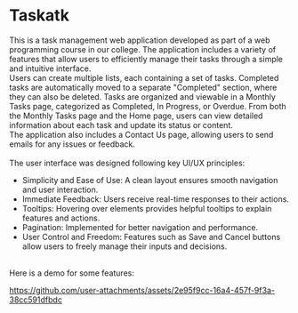 # Taskatk
This is a task management web application developed as part of a web programming course in our college. The application includes a variety of features that allow users to efficiently manage their tasks through a simple and intuitive interface.  
Users can create multiple lists, each containing a set of tasks. Completed tasks are automatically moved to a separate "Completed" section, where they can also be deleted. Tasks are organized and viewable in a Monthly Tasks page, categorized as Completed, In Progress, or Overdue. From both the Monthly Tasks page and the Home page, users can view detailed information about each task and update its status or content.  
The application also includes a Contact Us page, allowing users to send emails for any issues or feedback.  
<br>
The user interface was designed following key UI/UX principles:  
- Simplicity and Ease of Use: A clean layout ensures smooth navigation and user interaction.  
- Immediate Feedback: Users receive real-time responses to their actions.  
- Tooltips: Hovering over elements provides helpful tooltips to explain features and actions.  
- Pagination: Implemented for better navigation and performance.  
- User Control and Freedom: Features such as Save and Cancel buttons allow users to freely manage their inputs and decisions.  
<br>
Here is a demo for some features: 

https://github.com/user-attachments/assets/2e95f9cc-16a4-457f-9f3a-38cc591dfbdc

